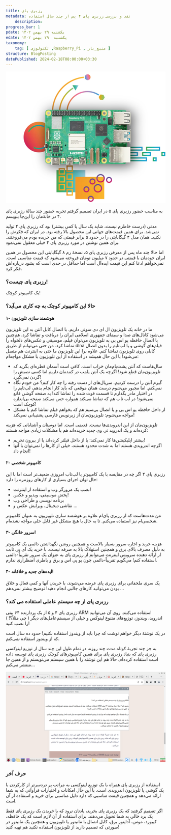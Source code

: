 ```yaml
---
title: رزبری پای
metadata: نقد و بررسی رزبری پای ۴ پس از چند سال استفاده 
    description: 
progress_bar: 1
pdate: یکشنبه ۲۹ بهمن ۱۴۰۲
edate: یکشنبه  ۲۹ بهمن ۱۴۰۲    
taxonomy: 
    tag: [ تکنولوژی ,Raspberry_Pi , منبع_باز ]
structure: BlogPosting
datePublished: 2024-02-18T08:00:00+03:30
---
```

![ رزبری پای ۵ ](raspberry-pi-5.webp?classes=center&loading=lazy)
<div class="align-center">
</div>


به مناسب حضور رزبری پای ۵ در ایران تصمیم گرفتم تجربه حضور چند سالهٔ رزبری پای ۴ در خانهٔ‌مان را این‌جا بنویسم.

مدتی (درست خاطرم نیست، شاید یک سال یا کمی بیشتر) بود که رزبری پای ۴ تولید نمی‌شد. برای همین قیمت‌های جهانی این محصول بالا رفته بود. در ایران که فکرش را نکنید. همان مدل ۴ گیگابایتی را در حدود ۵ برابر قیمتی که من خریده بودم می‌فروختند. برای همین نوشتن در مورد رزبری پای ۴ خیلی معقول نمی‌نمود.

اما حالا چند ماه پس از معرفی رزبری پای ۵، نسخهٔ رم ۸ گیگابایتی این محصول در همین ایران خودمان با قیمتی در حدود ۷ میلیون تومان فروخته می‌شود که قیمت مناسبی است. نمی‌خواهم ادعا کنم این قیمت ایده‌آل است اما حداقل در حدی است که بشود درباره‌اش فکر کرد.

### رزبری پای چیست؟!

یک کامپیوتر کوچک!

### حالا این کامپیوتر کوچک به چه کاری می‌آید؟
#### ۱- هوشمند سازی تلویزیون
ما در خانه یک تلویزیون ال ای دی سونی داریم. با اتصال کابل آنتن به این تلویزیون می‌شود کانال‌های صدا و سیمای جمهوری اسلامی ایران را دریافت و تماشا کرد. هم‌چنین با اتصال حافظه یو اس بی به تلویزیون می‌توان فیلم‌، موسیقی و عکس‌های دلخواه را تماشا کرد. من حتی می‌توانم از طریق dlna فیلم‌های گوشی و یا لب‌تابم را بدون اتصال کابلی روی تلویزیون تماشا کنم. علاوه برا این تلویزیون ما حتی به اینترنت هم متصل می‌شود! با این حال همیشه در استفاده از این تلویزیون با مشکل مواجه‌ام:

- سال‌هاست که آنتن پشت‌بام‌مان خراب است. کافی است آسمان قطره‌ای بگرید که تلویزیون‌مان قطع شود! اگرچه یک آنتن پلمب در کمدمان داریم اما کسی نصبش را گردن نمی‌گیرد! 
- گیرم آنتن را درست کردیم. سریال‌های از دست رفته را چه کار کنم؟ من خودم نگاه نمی‌کنم. اما مجبور می‌شوم درست همان موقعی که باید کار انجام بدهم، لب‌تابم را در اختیار مادر بگذارم تا قسمت فوت شده را تماشا کند! به صفحه گوشی قانع نمی‌شود! در لب تاب هم که تماشا می‌کند همواره حس می‌کند صفحه بی‌اندازه کوچک است!
- از داخل حافظه یو اس بی و یا اتصال بی‌سیم هم که بخواهم فیلم تماشا کنم با مشکل مواجه می‌شوم: تلویزیون‌مان از زیرنویس فارسی پشتیبانی نمی‌کند!

تلویزیون‌مان از این اندرویدی‌ها نیست. قدیمی است. اما دوستان و آشنایانی که هزینه‌ کرده‌اند و یک اندروید تی وی جدید خریده‌اند هم با مشکلات زیادی مواجه هستند:
- بیشتر اپلیکیشن‌ها کار نمی‌کند: یا از داخل فیلتر کرده‌اند یا از بیرون تحریم!
- اگرچه اندرویدی هستند اما به شدت محدود هستند، خیلی از کارها را نمی‌توان با آنها انجام داد!

#### ۲- کامپیوتر شخصی

رزبری پای ۴ اگر چه در مقایسه با یک کامپیوتر یا لب‌تاب امروزی ضعیف‌تر است اما با این حال توان اجرای بسیاری از کارهای روزمره را دارد:
- نصب یک مرورگر وب و استفاده از اینترنت!
- پخش موسیقی، ویدیو و عکس!
- برنامه نویسی و طراحی وب
- نقاشی دیجیتال، ویرایش عکس و ...

من مدت‌هاست که از رزبری پای‌ام علاوه بر هوشمند سازی تلویزیون به عنوان کامپیوتر شخصی‌ام نیز استفاده می‌کنم. تا به حال با هیچ مشکل غیر قابل حلی مواجه نشده‌ام.


#### ۳- سرور خانگی!
هزینه خرید و اجاره سرور بسیار بالاست و همچنین روشن نگهداشتن دائمی یک کامپیوتر به دلیل مصرف بالای برق و همچنین استهلاک بالا به صرفه نیست. با خرید یک آی پی ثابت از ارائه دهنده سرویس اینترنت می‌توانم از رزبری پای به عنوان یک سرور تقریباً-دائمی استفاده کنم! می‌گویم تقریباً-دائمی چون یو پی اس و برق و باطری اضظراری ندارم. 

#### ۴- ایده‌های جدید و خلاقانه!
یک سری ملحقاتی برای رزبری پای عرضه می‌شوند، با خریدن آنها و کمی فعال و خلاق بودن می‌توانید کارهای جالبی انجام دهید! توضیح بیشتر نمی‌دهم ...


### رزبری پای از چه سیستم عاملی استفاده می کند؟

رزبری پای ۴ و ۵ از یک پردازنده ۶۴ بیتی ARM استفاده می‌کنند. روی آن می‌توانید اندروید، ویندوز، توزیع‌های متنوع لینوکس و خیلی از سیستم‌عامل‌های دیگر ( چی مثلاً؟! ) را نصب کنید!

در یک نوشتهٔ دیگر خواهم نوشت که چرا باید از ویندوز استفاده نکنیم! حدود ده سال است که از ویندوز استفاده نمی‌کنم.

به جز چند تجربهٔ کوتاه مدت چند روزه، در تمام طول این چند سال از توزیع لینوکسی رزبری پای که بنیاد رزبری پای برای همین کامپیوترهای کوچک رزبری پای توسعه داده است استفاده کرده‌ام. حالا هم این نوشته را با همین سیستم می‌نویستم و از همین جا منتشر می‌کنم...

![ تصویری از محیط کار من در رزبری پای ](ss.png?classes=center)

### حرف آخر

استفاده از رزبری پای همراه با یک توزیع لینوکسی به مراتب پر دردسرتر از کارکردن با یک گوشی یا تلویزیون اندرویدی است. با این حال امکانات و اختیارات فراوانی که به شما ارائه می‌دهد و همچنین قیمت مناسبی که دارد دلیل مناسبی برای خرید و استفاده از آن است.

اگر تصمیم گرفتید که یک رزبری پای بخرید، یادتان نرود که با خریدن یک رزبری پای فقط یک برد خالی به شما تحویل می‌دهند. برای استفاده از آن لازم است که یک حافظه، کیبورد، موس، آداپتور برق، کابل اتصال با مانیتور یا تلویزیون و همچنین یک مانیتور در صورتی که تصمیم دارید از تلویزیون استفاده نکنید هم تهیه کنید!
